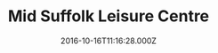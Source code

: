 ---
date: 2016-10-16T11:16:28.000Z
title: Mid Suffolk Leisure Centre
latitude: 52.1925134749883
longitude: 0.9804312921251649
category: checkin
---